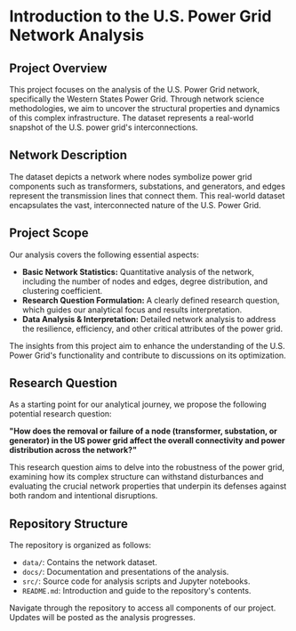# Introduction to the U.S. Power Grid Network Analysis

## Project Overview
This project focuses on the analysis of the U.S. Power Grid network, specifically the Western States Power Grid. Through network science methodologies, we aim to uncover the structural properties and dynamics of this complex infrastructure. The dataset represents a real-world snapshot of the U.S. power grid's interconnections.

## Network Description
The dataset depicts a network where nodes symbolize power grid components such as transformers, substations, and generators, and edges represent the transmission lines that connect them. This real-world dataset encapsulates the vast, interconnected nature of the U.S. Power Grid.

## Project Scope
Our analysis covers the following essential aspects:

- **Basic Network Statistics:** Quantitative analysis of the network, including the number of nodes and edges, degree distribution, and clustering coefficient.
- **Research Question Formulation:** A clearly defined research question, which guides our analytical focus and results interpretation.
- **Data Analysis & Interpretation:** Detailed network analysis to address the resilience, efficiency, and other critical attributes of the power grid.

The insights from this project aim to enhance the understanding of the U.S. Power Grid's functionality and contribute to discussions on its optimization.

## Research Question
As a starting point for our analytical journey, we propose the following potential research question:

**"How does the removal or failure of a node (transformer, substation, or generator) in the US power grid affect the overall connectivity and power distribution across the network?"**

This research question aims to delve into the robustness of the power grid, examining how its complex structure can withstand disturbances and evaluating the crucial network properties that underpin its defenses against both random and intentional disruptions.

## Repository Structure
The repository is organized as follows:

- `data/`: Contains the network dataset.
- `docs/`: Documentation and presentations of the analysis.
- `src/`: Source code for analysis scripts and Jupyter notebooks.
- `README.md`: Introduction and guide to the repository's contents.

Navigate through the repository to access all components of our project. Updates will be posted as the analysis progresses.
